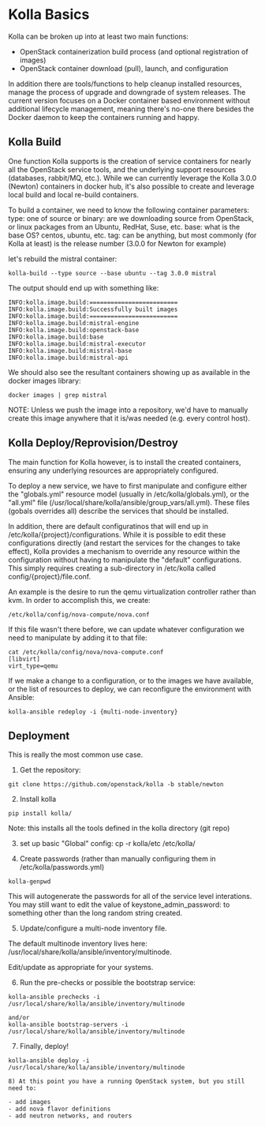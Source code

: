 # Kolla Basics

Kolla can be broken up into at least two main functions:
- OpenStack containerization build process (and optional registration of images)
- OpenStack container download (pull), launch, and configuration

In addition there are tools/functions to help cleanup installed resources, manage the process of upgrade and downgrade of system releases.  The current version focuses on a Docker container based environment without additional lifecycle management, meaning there's no-one there besides the Docker daemon to keep the containers running and happy.

## Kolla Build
One function Kolla supports is the creation of service containers for nearly all the OpenStack service tools, and the underlying support resources (databases, rabbit/MQ, etc.).  While we can currently leverage the Kolla 3.0.0 (Newton) containers in docker hub, it's also possible to create and leverage local build and local re-build containers.

To build a container, we need to know the following container parameters:
type:
  one of source or binary: are we downloading source from OpenStack, or linux packages from an Ubuntu, RedHat, Suse, etc.
base:
  what is the base OS?  centos, ubuntu, etc.
tag:
  can be anything, but most commonly (for Kolla at least) is the release number (3.0.0 for Newton for example)

let's rebuild the mistral container:
```
kolla-build --type source --base ubuntu --tag 3.0.0 mistral
```
The output should end up with something like:
```
INFO:kolla.image.build:=========================
INFO:kolla.image.build:Successfully built images
INFO:kolla.image.build:=========================
INFO:kolla.image.build:mistral-engine
INFO:kolla.image.build:openstack-base
INFO:kolla.image.build:base
INFO:kolla.image.build:mistral-executor
INFO:kolla.image.build:mistral-base
INFO:kolla.image.build:mistral-api
```
We should also see the resultant containers showing up as available in the docker images library:
```
docker images | grep mistral
```

NOTE: Unless we push the image into a repository, we'd have to manually create this image anywhere that it is/was needed (e.g. every control host).

## Kolla Deploy/Reprovision/Destroy

The main function for Kolla however, is to install the created containers, ensuring any underlying resources are appropriately configured.

To deploy a new service, we have to first manipulate and configure either the "globals.yml" resource model (usually in /etc/kolla/globals.yml), or the "all.yml" file (/usr/local/share/kolla/ansible/group_vars/all.yml).  These files (gobals overrides all) describe the services that should be installed.

In addition, there are default configuratinos that will end up in /etc/kolla/{project}/configurations.  While it is possible to edit these configurations directly (and restart the services for the changes to take effect), Kolla provides a mechanism to override any resource within the configuration without having to manipulate the "default" configurations.  This simply requires creating a sub-directory in /etc/kolla called config/{project}/file.conf.

An example is the desire to run the qemu virtualization controller rather than kvm.  In order to accomplish this, we create:
```
/etc/kolla/config/nova-compute/nova.conf
```
If this file wasn't there before, we can update whatever configuration we need to manipulate by adding it to that file:
```
cat /etc/kolla/config/nova/nova-compute.conf
[libvirt]
virt_type=qemu
```

If we make a change to a configuration, or to the images we have available, or the list of resources to deploy, we can reconfigure the environment with Ansible:
```
kolla-ansible redeploy -i {multi-node-inventory}
```

## Deployment

This is really the most common use case.

1) Get the repository:
```
git clone https://github.com/openstack/kolla -b stable/newton
```

2) Install kolla
```
pip install kolla/
```
Note: this installs all the tools defined in the kolla directory (git repo)

3) set up basic "Global" config:
cp -r kolla/etc /etc/kolla/

4) Create passwords (rather than manually configuring them in /etc/kolla/passwords.yml)
```
kolla-genpwd
```

This will autogenerate the passwords for all of the service level interations.  You may still want to edit the value of keystone_admin_password: to something other than the long random string created.

5) Update/configure a multi-node inventory file.

The default multinode inventory lives here:
/usr/local/share/kolla/ansible/inventory/multinode.

Edit/update as appropriate for your systems.

6) Run the pre-checks or possible the bootstrap service:

```
kolla-ansible prechecks -i /usr/local/share/kolla/ansible/inventory/multinode

and/or
kolla-ansible bootstrap-servers -i /usr/local/share/kolla/ansible/inventory/multinode
```

7) Finally, deploy!
```
kolla-ansible deploy -i /usr/local/share/kolla/ansible/inventory/multinode

8) At this point you have a running OpenStack system, but you still need to:

- add images
- add nova flavor definitions
- add neutron networks, and routers

